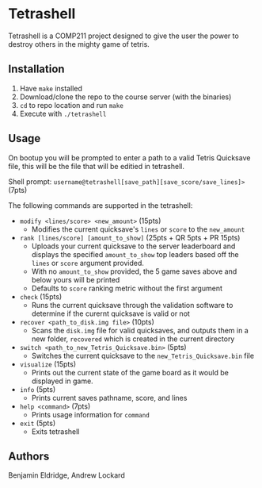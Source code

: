 # Tetrashell

Tetrashell is a COMP211 project designed to give the user the power to
destroy others in the mighty game of tetris.

## Installation

1. Have `make` installed
2. Download/clone the repo to the course server (with the binaries)
3. `cd` to repo location and run `make`
4. Execute with `./tetrashell`

## Usage

On bootup you will be prompted to enter a path to a valid Tetris Quicksave file, this will be the file that will be editied in tetrashell.

Shell prompt:
`username@tetrashell[save_path][save_score/save_lines]>` (7pts)

The following commands are supported in the tetrashell:

- `modify <lines/score> <new_amount>` (15pts)
  - Modifies the current quicksave's `lines` or `score` to the `new_amount`
- `rank [lines/score] [amount_to_show]` (25pts + QR 5pts + PR 15pts)
  - Uploads your current quicksave to the server leaderboard and
  displays the specified `amount_to_show` top leaders based off the
  `lines` or `score` argument provided.
  - With no `amount_to_show` provided, the 5 game saves above and below yours will be printed
  - Defaults to `score` ranking metric without the first argument
- `check` (15pts)
  - Runs the current quicksave through the validation software to
  determine if the curernt quicksave is valid or not
- `recover <path_to_disk.img file>` (10pts)
  - Scans the `disk.img` file for valid quicksaves, and outputs them
  in a new folder, `recovered` which is created in the current
  directory
- `switch <path_to_new_Tetris_Quicksave.bin>` (5pts)
  - Switches the current quicksave to the `new_Tetris_Quicksave.bin` file
- `visualize` (15pts)
  - Prints out the current state of the game board as it would be
  displayed in game.
- `info` (5pts)
  - Prints current saves pathname, score, and lines
- `help <command>` (7pts)
  - Prints usage information for `command`
- `exit` (5pts)
  - Exits tetrashell

## Authors

Benjamin Eldridge, Andrew Lockard
